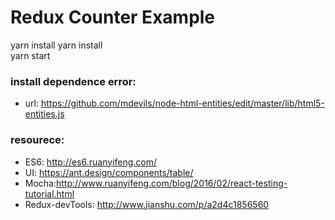  # Redux Counter Example
  
 yarn install
 yarn install<br>
 yarn start
 
 
 ### install dependence error:
 * url: https://github.com/mdevils/node-html-entities/edit/master/lib/html5-entities.js  
 
 
 ### resourece:
 * ES6: http://es6.ruanyifeng.com/
 * UI: https://ant.design/components/table/
 * Mocha:http://www.ruanyifeng.com/blog/2016/02/react-testing-tutorial.html
 * Redux-devTools: http://www.jianshu.com/p/a2d4c1856560
